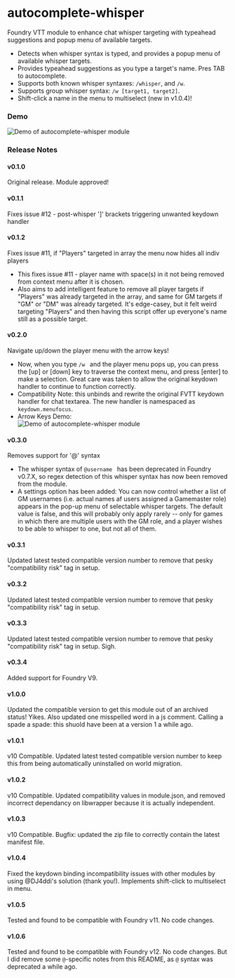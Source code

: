 # autocomplete-whisper
Foundry VTT module to enhance chat whisper targeting with typeahead suggestions and popup menu of available targets.

* Detects when whisper syntax is typed, and provides a popup menu of available whisper targets.
* Provides typeahead suggestions as you type a target's name.  Pres TAB to autocomplete.
* Supports both known whisper syntaxes: `/whisper`, and `/w`.
* Supports group whisper syntax: `/w [target1, target2]`.
* Shift-click a name in the menu to multiselect (new in v1.0.4)!

### Demo
![Demo of autocomplete-whisper module](demo/autocomplete-whisper-demo.gif)

### Release Notes

#### v0.1.0
Original release. Module approved!

#### v0.1.1
Fixes issue #12 - post-whisper ']' brackets triggering unwanted keydown handler

#### v0.1.2
Fixes issue #11, if "Players" targeted in array the menu now hides all indiv players
* This fixes issue #11 - player name with space(s) in it not being removed from context menu after it is chosen.
* Also aims to add intelligent feature to remove all player targets if "Players" was already targeted in the array, and same for GM targets if "GM" or "DM" was already targeted. It's edge-casey, but it felt weird targeting "Players" and then having this script offer up everyone's name still as a possible target.

#### v0.2.0
Navigate up/down the player menu with the arrow keys!
* Now, when you type `/w ` and the player menu pops up, you can press the [up] or [down] key to traverse the context menu, and press [enter] to make a selection.  Great care was taken to allow the original keydown handler to continue to function correctly.
* Compatibility Note: this unbinds and rewrite the original FVTT keydown handler for chat textarea. The new handler is namespaced as `keydown.menufocus`.
* Arrow Keys Demo:  
![Demo of autocomplete-whisper module](demo/arrow-keys-demo.gif)

#### v0.3.0
Removes support for '@' syntax
* The whisper syntax of `@username ` has been deprecated in Foundry v0.7.X, so regex detection of this whisper syntax has now been removed from the module.
* A settings option has been added: You can now control whether a list of GM usernames (i.e. actual names af users assigned a Gamemaster role) appears in the pop-up menu of selectable whisper targets.  The default value is false, and this will probably only apply rarely -- only for games in which there are multiple users with the GM role, and a player wishes to be able to whisper to one, but not all of them.

#### v0.3.1
Updated latest tested compatible version number to remove that pesky "compatibility risk" tag in setup.

#### v0.3.2
Updated latest tested compatible version number to remove that pesky "compatibility risk" tag in setup.
#### v0.3.3
Updated latest tested compatible version number to remove that pesky "compatibility risk" tag in setup. Sigh.

#### v0.3.4
Added support for Foundry V9.

#### v1.0.0
Updated the compatible version to get this module out of an archived status! Yikes. Also updated one misspelled word in a js comment. Calling a spade a spade: this shuold have been at a version 1 a while ago.

#### v1.0.1
v10 Compatible. Updated latest tested compatible version number to keep this from being automatically uninstalled on world migration.
#### v1.0.2
v10 Compatible. Updated compatibility values in module.json, and removed incorrect dependancy on libwrapper because it is actually independent.
#### v1.0.3
v10 Compatible. Bugfix: updated the zip file to correctly contain the latest manifest file.
#### v1.0.4
Fixed the keydown binding incompatibility issues with other modules by using @DJ4ddi's solution (thank you!). Implements shift-click to multiselect in menu.
#### v1.0.5
Tested and found to be compatible with Foundry v11. No code changes.
#### v1.0.6
Tested and found to be compatible with Foundry v12. No code changes. But I did remove some `@`-specific notes from this README, as `@` syntax was deprecated a while ago.